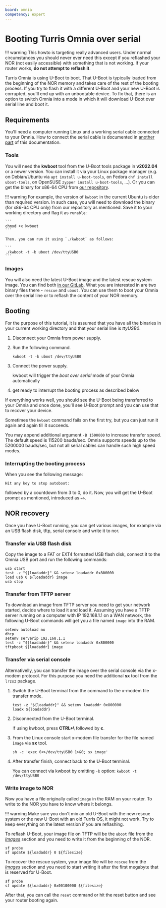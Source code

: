 ```yaml
---
board: omnia
competency: expert
---
```

# Booting Turris Omnia over serial

!!! warning
    This howto is targeting really advanced users. Under normal circumstances
    you should never ever need this except if you reflashed your NOR (not
    easily accessible) with something that is not working. If your router
    works, **do not attempt to reflash it**.

Turris Omnia is using U-Boot to boot. That U-Boot is typically loaded from the
beginning of the NOR memory and takes care of the rest of the booting process.
If you try to flash it with a different U-Boot and your new U-Boot is corrupted,
you'll end up with an unbootable device. To fix that, there is an option to
switch Omnia into a mode in which it will download U-Boot over serial line and
boot it.

## Requirements

You'll need a computer running Linux and a working serial cable connected to
your Omnia. How to connect the serial cable is documented in
[another part](../serial.md#turris-omnia) of this documentation.

### Tools

You will need the **kwboot** tool from the U-Boot tools package in
**v2022.04** or a newer version. You can install it via your Linux package
manager (e.g. on Debian/Ubuntu via `apt install u-boot-tools`, on Fedora
`dnf install uboot-tools`, on OpenSUSE `zypper install u-boot-tools`, ...).
Or you can get the binary for x86-64 CPU from
[our repository](https://repo.turris.cz/omnia/nor_fw/x86_64/).

!!! warning
    For example, the version of `kwboot` in the current
    Ubuntu is older than required version. In such case, you will need to
    download the binary (for x86-64 CPU only) from our repository as mentioned.
    Save it to your working directory and flag it as ``runable``:

    ```
    chmod +x kwboot
    ```

    Then, you can run it using `./kwboot` as follows:

    ```
    ./kwboot -t -b uboot /dev/ttyUSB0
    ```

### Images

You will also need the latest U-Boot image and the latest rescue system image.
You can find both
[in our GitLab](https://gitlab.nic.cz/turris/os/packages/-/tree/master/hardware/omnia/omnia-firmware/files).
What you are interested in are two binary files there - `rescue` and `uboot`.
You can use them to boot your Omnia over the serial line or to reflash
the content of your NOR memory.

## Booting

For the purpose of this tutorial, it is assumed that you have all the binaries
in your current working directory and that your serial line is _ttyUSB0_.

1. Disconnect your Omnia from power supply.
2. Run the following command.

    ```
    kwboot -t -b uboot /dev/ttyUSB0
    ```

3. Connect the power supply.

    kwboot will trigger the _boot over serial_ mode of your Omnia automatically

4. get ready to interrupt the booting process as described below

If everything works well, you should see the U-Boot being transferred to your
Omnia and once done, you'll see U-Boot prompt and you can use that to recover
your device.

Sometimes the `kwboot` command fails on the first try, but you can just run it
again and again till it succeeds.

You may append additional argument `-B 1500000` to increase transfer speed.
The default speed is 115200 bauds/sec. Omnia supports speeds up to the 5200000
bauds/sec, but not all serial cables can handle such high speed modes.

### Interrupting the booting process

When you see the following message:

```
Hit any key to stop autoboot:
```

followed by a countdown from 3 to 0, do it. Now, you will get the U-Boot
prompt as mentioned, introduced as `=>`.

## NOR recovery

Once you have U-Boot running, you can get various images, for example via an USB
flash disk, tftp, serial console and write it to nor.

### Transfer via USB flash disk

Copy the image to a FAT or EXT4 formatted USB flash disk, connect it to the Omnia USB
port and run the following commands:

```
usb start
test -z "${loadaddr}" && setenv loadaddr 0x800000
load usb 0 ${loadaddr} image
usb stop
```

### Transfer from TFTP server

To download an image from TFTP server you need to get your network started,
decide where to load it and load it. Assuming you have a TFTP server running on
a computer with IP 192.168.1.1 on a WAN network, the following U-Boot commands
will get you a file named `image` into the RAM.

```
setenv autoload no
dhcp
setenv serverip 192.168.1.1
test -z "${loadaddr}" && setenv loadaddr 0x800000
tftpboot ${loadaddr} image
```

### Transfer via serial console

Alternativelly, you can transfer the image over the serial console via
the x-modem protocol. For this purpose you need the additional **sx** tool
from the `lrzsz` package.

1. Switch the U-Boot terminal from the command to the x-modem file transfer
    mode.

    ```
    test -z "${loadaddr}" && setenv loadaddr 0x800000
    loadx ${loadaddr}
    ```

2. Disconnected from the U-Boot terminal.

    If using kwboot, press **CTRL+\\** followed by **c**.

3. From the Linux console start x-modem file transfer for the file named
    `image` via **sx** tool.

    ```
    sh -c 'exec 0<>/dev/ttyUSB0 1>&0; sx image'
    ```

4. After transfer finish, connect back to the U-Boot terminal.

    You can connect via kwboot by omitting `-b` option: `kwboot -t /dev/ttyUSB0`

### Write image to NOR

Now you have a file originally called `image` in the RAM on your router.
To write to the NOR you have to know where it belongs.

!!! warning
    Make sure you don't mix an old U-Boot with the new rescue system or the new
    U-Boot with an old Turris OS, it might not work. Try to keep everything on
    the latest version if you are reflashing.

To reflash U-Boot, your image file on TFTP will be the `uboot` file from
the _[Images](#images)_ section and you need to write it from the beginning of
the NOR.

```
sf probe
sf update ${loadaddr} 0 ${filesize}
```

To recover the rescue system, your image file will be `rescue` from
the _[Images](#images)_ section and you need to start writing it after
the first megabyte that is reserved for U-Boot.

```
sf probe
sf update ${loadaddr} 0x00100000 ${filesize}
```

After that, you can call the `reset` command or hit the reset button and see
your router booting again.
